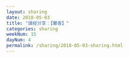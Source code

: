 ```yaml
---
layout: sharing
date: 2018-05-03
title: "讀經分享：【馨香】"
categories: sharing
weekNum: 15
dayNum: 4
permalink: /sharing/2018-05-03-sharing.html
---
```

